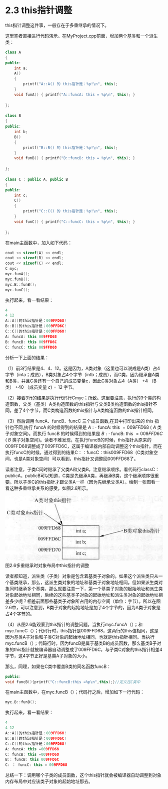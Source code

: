 # 2.3 this指针调整  

this指针调整这件事，一般存在于多重继承的情况下。

这里笔者直接进行代码演示。在MyProject.cpp前面，增加两个基类和一个派生类：  


``` cpp
class A
{
public:
	int a;
	A()
	{
		printf("A::A() 的 this指针是：%p!\n", this);
	}
	void funA() { printf("A::funcA: this = %p\n", this); }

};

class B
{
public:
	int b;
	B()
	{
		printf("B::B() 的 this指针是：%p!\n", this);
	}
	void funB() { printf("B::funcB: this = %p\n", this); }

};

class C : public A, public B
{
public:
	int c;
	C()
	{
		printf("C::C() 的 this指针是：%p!\n", this);
	}
	void funC() { printf("C::funcC: this = %p\n", this); }
	
};

```

在main主函数中，加入如下代码：

``` cpp
cout << sizeof(A) << endl;
cout << sizeof(B) << endl;
cout << sizeof(C) << endl;
C myc;
myc.funA();
myc.funB();
myc.B::funB();
myc.funC();
```

执行起来，看一看结果：  

``` cpp
4
4 12
A::A()的this指针是：009FFD68! 
B::B()的this指针是：009FFD6C! 
C::C()的this指针是：009FFD68! 
A: funcA: this 009FFD68 
B: funcB: this 009FFD6C 
C: funcC: this 009FFD68
```

分析一下上面的结果：  

（1）前3行结果是4、4、12。这是因为，A类对象（这里也可以说成是A类）占4字节（inta；成员），B类对象占4个字节（intb；成员），而C类，因为继承自A类和B类，并且C类还有一个自己的成员变量c，因此C类对象占4（A类） $+4$ （B类） $+40$ （成员变量 $c)=12$ 字节。  

（2）接着3行的结果是执行代码行Cmyc；所致。这里要注意，执行的3个类的构造函数，父类（基类）A类构造函数的this指针与父类B类构造函数的this指针不同，差了4个字节，而C类构造函数的this指针与A类构造函数的this指针相同。  

（3）然后调用 funcA、funcB、funcC 三个成员函数,在其中打印出来的 this 指针也不同,执行 funcA 的时候得到的结果是 $A: \cdot$ funcA: this $=009 F F D 68$ ( $A$ 类子对象空间)。而执行 funcB 的时候得到的结果是 $B: \cdot$ funcB: this $=009 F F D 6 C$ ( $B$ 类子对象空间)。读者不难发现，在执行funcB的时候，this指针从原来的009FFD68调整成了009FFD6C，这属于编译器内部自动调整这个this指针。而在执行funcC的时候，通过得到的结果C：：funcC：this009FFD68（C类对象空间，也是A类对象空间）可以看到，this指针又调整回009FFD68了。  

读者注意，子类C同时继承了父类A和父类B，注意继承顺序。看代码行classC：publicA，publicB可以知道，C类是先继承A类，再继承B类，这个继承顺序很重要。所以子类C的this指针才跟父类A一样（因为先继承父类A）。绘制一张图看一看这种多重继承关系的感受，如图2.6所示。  

![](images/2d9eab54a11e231ace37b802eef1aada37f0add4ffe8231e59355169feb332b1.jpg)  
图2.6多重继承时对象布局中this指针的调整  

读者都知道，派生类（子类）对象是包含着基类子对象的。如果这个派生类只从一个基类继承，那么，这派生类对象的地址和基类子对象地址相同。但如果派生类对象同时继承多个基类，那么就要注意一下，第一个基类子对象的起始地址和派生类对象起始地址相同，后续的这些基类子对象的起始地址和派生类对象的起始地址相差多少呢？相差前面那些基类子对象所占用的内存空间（单位：字节）。所以在图2.6中，可以注意到，B类子对象的起始地址是加了4个字节的，因为A类子对象是占4个字节的。  

（4）从图2.6能观察到this指针的调整问题。当执行myc.funcA（）；和myc.funcC（）；代码行时，this指针是009FFD68，这两行的this值相同，这是因为基类A子对象和子类C对象的起始地址相同，也就是this指针相同。当执行myc.funcB（）；代码行时，因为funcB是属于基类B的成员函数，那么基类B子对象的this指针就被编译器自动调整成了009FFD6C，与子类C对象的this指针相差4字节，这4字节正好是基类A子对象的大小。  

那么，同理，如果在C类中覆盖B类的同名函数funcB：  



``` cpp
public:
void funcB(){printf("C::funcB:this =%p\n",this);}//定义在C类中
```

在main主函数中，在myc.funcB（）；代码行之后，增加如下一行代码：

``` cpp
myc.B::funB();
```

执行起来，看一看结果：  

``` cpp
4
4 12
A::A()的this指针是：009FFD68! 
B::B()的this指针是：009FFD6C!
C::C()的this指针是：009FFD68! 
A: funcA: this =009FFD68 
C: funcB: this =009FFD68 
B:: funcB: this 009FFD6C 
C: ： funcC: this = 009FFD68
```

总结一下：调用哪个子类的成员函数，这个this指针就会被编译器自动调整到对象内存布局中对应该类子对象的起始地址那去。